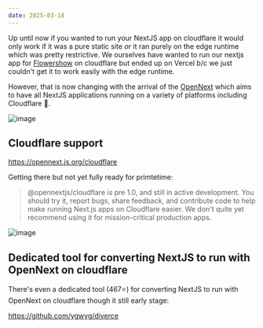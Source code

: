 ```yaml
---
date: 2025-03-18
---
```


Up until now if you wanted to run your NextJS app on cloudflare it would only work if it was a pure static site *or* it ran purely on the edge runtime which was pretty restrictive. We ourselves have wanted to run our nextjs app for [Flowershow](https://flowershow.app) on cloudflare but ended up on Vercel b/c we just couldn't get it to work easily with the edge runtime.

However, that is now changing with the arrival of the [OpenNext](https://opennext.js.org/) which aims to have all NextJS applications running on a variety of platforms including Cloudflare 🙌.

![image](https://github.com/user-attachments/assets/b5332be3-533b-446e-9985-55f886e79235)

## Cloudflare support

https://opennext.js.org/cloudflare

Getting there but not yet fully ready for primtetime:

> @opennextjs/cloudflare is pre 1.0, and still in active development. You should try it, report bugs, share feedback, and contribute code to help make running Next.js apps on Cloudflare easier. We don't quite yet recommend using it for mission-critical production apps.

![image](https://github.com/user-attachments/assets/8d6b53fb-6490-4bfd-ac02-6e611bf6dc41)

## Dedicated tool for converting NextJS to run with OpenNext on cloudflare

There's even a dedicated tool (467⭐) for converting NextJS to run with OpenNext on cloudflare though it still early stage:

https://github.com/ygwyg/diverce
